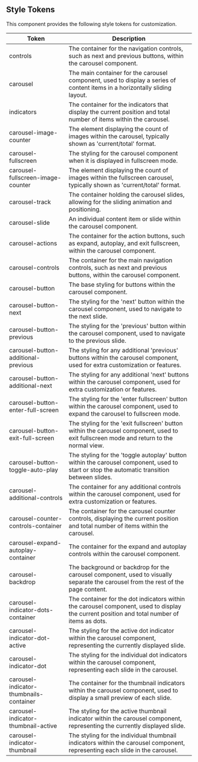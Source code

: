 ## Style Tokens

This component provides the following style tokens for customization.

| **Token**                               | **Description**                                                                                                                             |
| --------------------------------------- | ------------------------------------------------------------------------------------------------------------------------------------------- |
| controls                                | The container for the navigation controls, such as next and previous buttons, within the carousel component.                                |
| carousel                                | The main container for the carousel component, used to display a series of content items in a horizontally sliding layout.                  |
| indicators                              | The container for the indicators that display the current position and total number of items within the carousel.                           |
| carousel-image-counter                  | The element displaying the count of images within the carousel, typically shown as 'current/total' format.                                  |
| carousel-fullscreen                     | The styling for the carousel component when it is displayed in fullscreen mode.                                                             |
| carousel-fullscreen-image-counter       | The element displaying the count of images within the fullscreen carousel, typically shown as 'current/total' format.                       |
| carousel-track                          | The container holding the carousel slides, allowing for the sliding animation and positioning.                                              |
| carousel-slide                          | An individual content item or slide within the carousel component.                                                                          |
| carousel-actions                        | The container for the action buttons, such as expand, autoplay, and exit fullscreen, within the carousel component.                         |
| carousel-controls                       | The container for the main navigation controls, such as next and previous buttons, within the carousel component.                           |
| carousel-button                         | The base styling for buttons within the carousel component.                                                                                 |
| carousel-button-next                    | The styling for the 'next' button within the carousel component, used to navigate to the next slide.                                        |
| carousel-button-previous                | The styling for the 'previous' button within the carousel component, used to navigate to the previous slide.                                |
| carousel-button-additional-previous     | The styling for any additional 'previous' buttons within the carousel component, used for extra customization or features.                  |
| carousel-button-additional-next         | The styling for any additional 'next' buttons within the carousel component, used for extra customization or features.                      |
| carousel-button-enter-full-screen       | The styling for the 'enter fullscreen' button within the carousel component, used to expand the carousel to fullscreen mode.                |
| carousel-button-exit-full-screen        | The styling for the 'exit fullscreen' button within the carousel component, used to exit fullscreen mode and return to the normal view.     |
| carousel-button-toggle-auto-play        | The styling for the 'toggle autoplay' button within the carousel component, used to start or stop the automatic transition between slides.  |
| carousel-additional-controls            | The container for any additional controls within the carousel component, used for extra customization or features.                          |
| carousel-counter-controls-container     | The container for the carousel counter controls, displaying the current position and total number of items within the carousel.             |
| carousel-expand-autoplay-container      | The container for the expand and autoplay controls within the carousel component.                                                           |
| carousel-backdrop                       | The background or backdrop for the carousel component, used to visually separate the carousel from the rest of the page content.            |
| carousel-indicator-dots-container       | The container for the dot indicators within the carousel component, used to display the current position and total number of items as dots. |
| carousel-indicator-dot-active           | The styling for the active dot indicator within the carousel component, representing the currently displayed slide.                         |
| carousel-indicator-dot                  | The styling for the individual dot indicators within the carousel component, representing each slide in the carousel.                       |
| carousel-indicator-thumbnails-container | The container for the thumbnail indicators within the carousel component, used to display a small preview of each slide.                    |
| carousel-indicator-thumbnail-active     | The styling for the active thumbnail indicator within the carousel component, representing the currently displayed slide.                   |
| carousel-indicator-thumbnail            | The styling for the individual thumbnail indicators within the carousel component, representing each slide in the carousel.                 |
